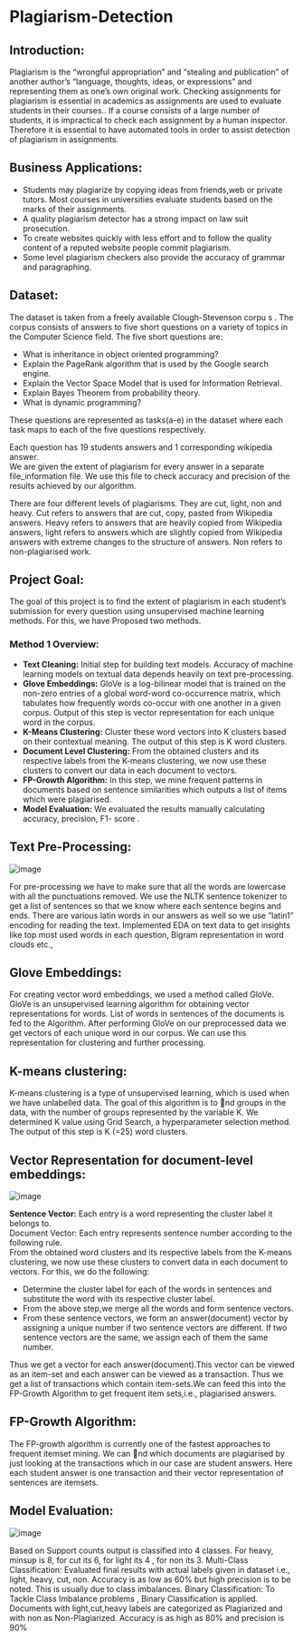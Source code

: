 # Plagiarism-Detection

## Introduction: 

Plagiarism is the “wrongful appropriation” and “stealing and publication” of another author’s “language, thoughts, ideas, or expressions” and representing them as one’s own original work. Checking assignments for plagiarism is essential in academics as assignments are used to evaluate students in their courses.. If a course consists of a large number of students, it is impractical to check each assignment by a human inspector. Therefore it is essential to have automated tools in order to assist detection of plagiarism in assignments.  

## Business Applications: 

- Students may plagiarize by copying ideas from friends,web or private tutors. Most courses in universities evaluate students based on the marks of their assignments.  
- A quality plagiarism detector has a strong impact on law suit prosecution.  
- To create websites quickly with less effort and to follow the quality content of a reputed website people commit plagiarism. 
- Some level plagiarism checkers also provide the accuracy of grammar and paragraphing. 

## Dataset: 

The dataset is taken from a freely available Clough-Stevenson corpu	s  . The corpus consists of answers to five short questions on a variety of topics in the Computer Science field. The five short questions are: 

- What is inheritance in object oriented programming?	  
- Explain the PageRank algorithm that is used by the Google search engine.	  
- Explain the Vector Space Model that is used for Information Retrieval.	 
- Explain Bayes Theorem from probability theory.	  
- What is dynamic programming?	 
	
These questions are represented as tasks(a-e) in the dataset where each task maps to each of the five questions respectively. 

Each question has 19 students answers and 1 corresponding wikipedia answer.  
We are given the extent of plagiarism for every answer in a separate file_information file. We use this file to check accuracy and precision of the results achieved by our algorithm. 

There are four different levels of plagiarisms. They are cut, light, non and heavy. Cut refers to answers that are cut, copy, pasted from Wikipedia answers. Heavy refers to answers that are heavily copied from Wikipedia answers, light refers to answers which are slightly copied from Wikipedia answers with extreme changes to the structure of answers. Non refers to non-plagiarised work.  

## Project Goal: 

The goal of this project is to find the extent of plagiarism in each student’s submission for every question using unsupervised machine learning methods. 
For this, we have Proposed two methods. 
 
### Method 1 Overview: 

- **Text Cleaning:** Initial step for building text models. Accuracy of machine learning	 models on textual data depends heavily on text pre-processing. 
- **Glove Embeddings:** GloVe is a log-bilinear model that is trained on the non-zero entries	 of a global word-word co-occurrence matrix, which tabulates how frequently words co-occur with one another in a given corpus. Output of this step is vector representation for each unique word in the corpus.  
- **K-Means Clustering:** Cluster these word vectors into K clusters based on their	 contextual meaning. The output of this step is K word clusters. 
- **Document Level Clustering:** From the obtained clusters and its respective labels from	 the K-means clustering, we now use these clusters to convert our data in each document to vectors. 
- **FP-Growth Algorithm:** In this step, we mine frequent patterns in documents based on	 sentence similarities which outputs a list of items which were plagiarised. 
- **Model Evaluation:** We evaluated the results manually calculating accuracy, precision,	 F1- score . 

## Text Pre-Processing: 

![image](https://user-images.githubusercontent.com/37929675/110738711-c662ba00-81fd-11eb-84b5-3d30e3879487.png)


For pre-processing we have to make sure that all the words are lowercase with all the punctuations removed. We use the NLTK sentence tokenizer to get a list of sentences so that we know where each sentence begins and ends. There are various latin words in our answers as well so we use ”latin1” encoding for reading the text. Implemented EDA on text data to get insights like top most used words in each question, Bigram representation in word clouds etc., 
 
## Glove Embeddings: 

For creating vector word embeddings, we used a method called GloVe. GloVe is an unsupervised learning algorithm for obtaining vector representations for words. List of words in sentences of the documents is fed to the Algorithm. After performing GloVe on our preprocessed data we get vectors of each unique word in our corpus. We can use this representation for clustering and further processing. 
 
## K-means clustering: 

K-means clustering is a type of unsupervised learning, which is used when we have unlabelled data. The goal of this algorithm is to nd groups in the data, with the number of groups represented by the variable K. We determined K value using Grid Search, a hyperparameter selection method. The output of this step is K (=25) word clusters.  


## Vector Representation for document-level embeddings:  

![image](https://user-images.githubusercontent.com/37929675/110738689-bcd95200-81fd-11eb-9d45-69ce937ee95c.png)


**Sentence Vector:** Each entry is a word representing the cluster label it belongs to.	 
Document Vector: Each entry represents sentence number according to the following rule.	 
From the obtained word clusters and its respective labels from the K-means clustering, we now use these clusters to convert data in each document to vectors. For this, we do the following:  
 
- Determine the cluster label for each of the words in sentences and substitute the word with its respective cluster label.  
- From the above step,we merge all the words and form sentence vectors.  
- From these sentence vectors, we form an answer(document) vector by assigning a unique number if two sentence vectors are different. If two sentence vectors are the same, we assign each of them the same number.  
  
Thus we get a vector for each answer(document).This vector can be viewed as an item-set and each answer can be viewed as a transaction. Thus we get a list of transactions which contain item-sets.We can feed this into the FP-Growth Algorithm to get frequent item sets,i.e., plagiarised answers.  
 
## FP-Growth Algorithm: 

The FP-growth algorithm is currently one of the fastest approaches to frequent itemset mining. We can nd which documents are plagiarised by just looking at the transactions which in our case are student answers. Here each student answer is one transaction and their vector representation of sentences are itemsets. 
 
## Model Evaluation: 

![image](https://user-images.githubusercontent.com/37929675/110738664-b519ad80-81fd-11eb-8484-0e563aab3866.png)


Based on Support counts output is classified into 4 classes. For heavy, minsup is 8, for cut its 6, for light its 4 , for non its 3. 
Multi-Class Classification: Evaluated final results with actual labels given in dataset i.e., light,	 heavy, cut, non. Accuracy is as low as 60% but high precision is to be noted. This is usually due to class imbalances. 
Binary Classification: To Tackle Class Imbalance problems	, Binary Classification is applied.	 
Documents with light,cut,heavy labels are categorized as Plagiarized and with non as 
Non-Plagiarized. Accuracy is as high as 80% and precision is 90%  

 
